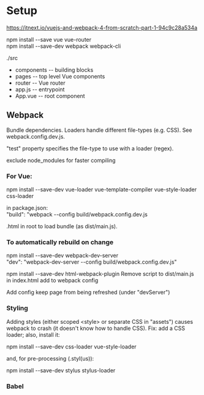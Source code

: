 # Setup

https://itnext.io/vuejs-and-webpack-4-from-scratch-part-1-94c9c28a534a

npm install --save vue vue-router\
npm install --save-dev webpack webpack-cli

./src
* components -- building blocks
* pages -- top level Vue components
* router -- Vue router
* app.js -- entrypoint
* App.vue -- root component

## Webpack

Bundle dependencies. Loaders handle different file-types (e.g. CSS). See webpack.config.dev.js.

"test" property specifies the file-type to use with a loader (regex).

exclude node_modules for faster compiling

### For Vue:
npm install --save-dev vue-loader vue-template-compiler vue-style-loader css-loader

in package.json:\
"build": "webpack --config build/webpack.config.dev.js

.html in root to load bundle (as dist/main.js).

### To automatically rebuild on change
npm install --save-dev webpack-dev-server\
"dev": "webpack-dev-server --config build/webpack.config.dev.js"

npm install --save-dev html-webpack-plugin
Remove script to dist/main.js in index.html
add to webpack config

Add config keep page from being refreshed (under "devServer")

### Styling

Adding styles (either scoped \<style> or separate CSS in "assets") causes webpack to crash (it doesn't know how to handle CSS). Fix: add a CSS loader; also, install it:

npm install --save-dev css-loader vue-style-loader

and, for pre-processing (.styl(us)):

npm install --save-dev stylus stylus-loader

### Babel